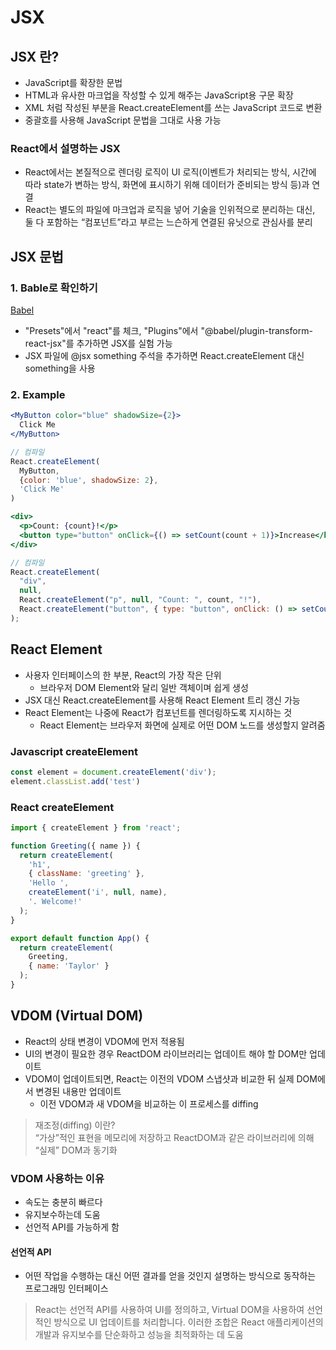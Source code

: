 # JSX

## JSX 란?

- JavaScript를 확장한 문법
- HTML과 유사한 마크업을 작성할 수 있게 해주는 JavaScript용 구문 확장
- XML 처럼 작성된 부분을 React.createElement를 쓰는 JavaScript 코드로 변환
- 중괄호를 사용해 JavaScript 문법을 그대로 사용 가능

### React에서 설명하는 JSX

- React에서는 본질적으로 렌더링 로직이 UI 로직(이벤트가 처리되는 방식, 시간에 따라 state가 변하는 방식, 화면에 표시하기 위해 데이터가 준비되는 방식 등)과 연결
- React는 별도의 파일에 마크업과 로직을 넣어 기술을 인위적으로 분리하는 대신, 둘 다 포함하는 “컴포넌트”라고 부르는 느슨하게 연결된 유닛으로 관심사를 분리

## JSX 문법

### 1. Bable로 확인하기

[Babel](https://babeljs.io/repl#?browsers=defaults%2C%20not%20ie%2011%2C%20not%20ie_mob%2011&build=&builtIns=false&corejs=3.21&spec=false&loose=false&code_lz=Q&debug=false&forceAllTransforms=false&modules=false&shippedProposals=false&circleciRepo=&evaluate=false&fileSize=false&timeTravel=false&sourceType=module&lineWrap=true&presets=env%2Creact%2Cstage-2&prettier=false&targets=&version=7.22.20&externalPlugins=&assumptions=%7B%7D)

- "Presets"에서 "react"를 체크, "Plugins"에서 "@babel/plugin-transform-react-jsx"를 추가하면 JSX를 실험 가능
- JSX 파일에 @jsx something 주석을 추가하면 React.createElement 대신 something을 사용

### 2. Example

```jsx
<MyButton color="blue" shadowSize={2}>
  Click Me
</MyButton>

// 컴파일
React.createElement(
  MyButton,
  {color: 'blue', shadowSize: 2},
  'Click Me'
)
```

```jsx
<div>
  <p>Count: {count}!</p>
  <button type="button" onClick={() => setCount(count + 1)}>Increase</button>
</div>

// 컴파일
React.createElement(
  "div",
  null,
  React.createElement("p", null, "Count: ", count, "!"),
  React.createElement("button", { type: "button", onClick: () => setCount(count + 1) }, "Increase")
);
```

## React Element

- 사용자 인터페이스의 한 부분, React의 가장 작은 단위
  - 브라우저 DOM Element와 달리 일반 객체이며 쉽게 생성
- JSX 대신 React.createElement를 사용해 React Element 트리 갱신 가능
- React Element는 나중에 React가 컴포넌트를 렌더링하도록 지시하는 것
  - React Element는 브라우저 화면에 실제로 어떤 DOM 노드를 생성할지 알려줌

### Javascript createElement

```javascript
const element = document.createElement('div');
element.classList.add('test')
```

### React createElement

```javascript
import { createElement } from 'react';

function Greeting({ name }) {
  return createElement(
    'h1',
    { className: 'greeting' },
    'Hello ',
    createElement('i', null, name),
    '. Welcome!'
  );
}

export default function App() {
  return createElement(
    Greeting,
    { name: 'Taylor' }
  );
}

```

## VDOM (Virtual DOM)

- React의 상태 변경이 VDOM에 먼저 적용됨
- UI의 변경이 필요한 경우 ReactDOM 라이브러리는 업데이트 해야 할 DOM만 업데이트
- VDOM이 업데이트되면, React는 이전의 VDOM 스냅샷과 비교한 뒤 실제 DOM에서 변경된 내용만 업데이트
  - 이전 VDOM과 새 VDOM을 비교하는 이 프로세스를 diffing

>재조정(diffing) 이란?  
“가상”적인 표현을 메모리에 저장하고 ReactDOM과 같은 라이브러리에 의해 “실제” DOM과 동기화

### VDOM 사용하는 이유

- 속도는 충분히 빠르다
- 유지보수하는데 도움
- 선언적 API를 가능하게 함

#### 선언적 API

- 어떤 작업을 수행하는 대신 어떤 결과를 얻을 것인지 설명하는 방식으로 동작하는 프로그래밍 인터페이스

> React는 선언적 API를 사용하여 UI를 정의하고, Virtual DOM을 사용하여 선언적인 방식으로 UI 업데이트를 처리합니다. 이러한 조합은 React 애플리케이션의 개발과 유지보수를 단순화하고 성능을 최적화하는 데 도움